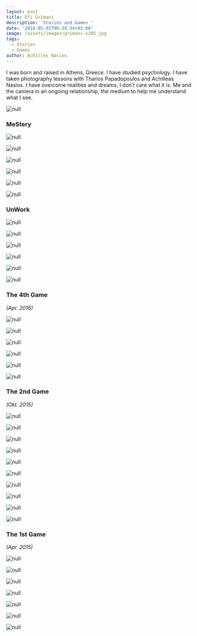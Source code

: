 ```yaml
---
layout: post
title: Efi Grimani
description: 'Stories and Games '
date: '2018-05-02T00:39:34+03:00'
image: /assets/images/grimani-s205.jpg
tags:
  - Stories
  - Games
author: Achilles Nasios
---
```

I was born and raised in Athens, Greece. I have studied psychology. I have taken photography lessons with Thanos Papadopoulos and Achilleas Nasios. I have overcome realities and dreams, I don’t care what it is. Me and the camera in an ongoing relationship, the medium to help me understand what I see.

![null](/assets/images/grimani-unw-presentation.jpg#full)

### MeStery

![null](/assets/images/grimani-s101-.jpg)

![null](/assets/images/grimani-s102.jpg)

![null](/assets/images/grimani-s103.jpg)

![null](/assets/images/grimani-s104.jpg)

![null](/assets/images/grimani-s105.jpg)

![null](/assets/images/grimani-unw-presentation2.jpg#full)

### UnWork

![null](/assets/images/grimani-s201.jpg)

![null](/assets/images/grimani-s202.jpg)

![null](/assets/images/grimani-s203.jpg)

![null](/assets/images/grimani-s204.jpg)

![null](/assets/images/grimani-s205.jpg)

![null](/assets/images/grimani-g03presentation.jpg#full)

### The 4th Game 

_(Apr. 2016)_

![null](/assets/images/grimani-g301.jpg)

![null](/assets/images/grimani-g302.jpg)

![null](/assets/images/grimani-g303.jpg)

![null](/assets/images/grimani-g304.jpg)

![null](/assets/images/grimani-g305.jpg)

![null](/assets/images/grimani-g02-1presentation.jpg#full)

### The 2nd Game 

_(Okt. 2015)_

![null](/assets/images/grimani-g201.jpg)

![null](/assets/images/grimani-g202.jpg)

![null](/assets/images/grimani-g203.jpg)

![null](/assets/images/grimani-g204.jpg)

![null](/assets/images/grimani-g205.jpg)

![null](/assets/images/grimani-g206.jpg)

![null](/assets/images/grimani-g207.jpg)

![null](/assets/images/grimani-g208.jpg)

![null](/assets/images/grimani-g209.jpg)

![null](/assets/images/grimani-g01presentation.jpg#full)

### The 1st Game 

_(Apr. 2015)_

![null](/assets/images/grimani-g101.jpg)

![null](/assets/images/grimani-g102.jpg)

![null](/assets/images/grimani-g103.jpg)

![null](/assets/images/grimani-g104.jpg)

![null](/assets/images/grimani-g105.jpg)

![null](/assets/images/grimani-g106.jpg)

![null](/assets/images/grimani-g107.jpg)
